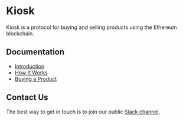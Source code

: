 # Kiosk

Kiosk is a protocol for buying and selling products using the Ethereum blockchain.

## Documentation
* [Introduction](https://kioskprotocol.gitbooks.io/kiosk/content/)
* [How It Works](https://kioskprotocol.gitbooks.io/kiosk/content/headers/how-it-works.html)
* [Buying a Product](https://kioskprotocol.gitbooks.io/kiosk/content/basics/buy-product.html)

## Contact Us

The best way to get in touch is to join our public [Slack channel](https://join.slack.com/t/kioskprotocol/shared_invite/MjI3NzAwMzMyMTYyLTE1MDI5MjYyNzItM2FiMjA1NWIxZg).
